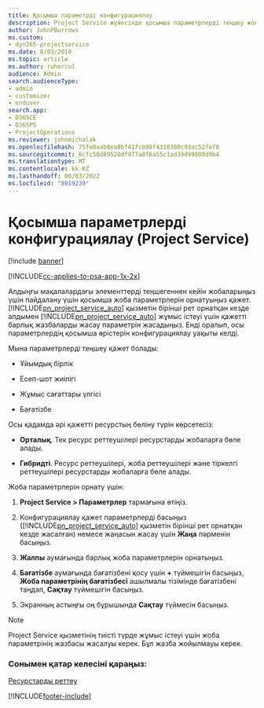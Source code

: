 ```yaml
---
title: Қосымша параметрді конфигурациялау
description: Project Service жүйесінде қосымша параметрлерді теңшеу жолы
author: JohnPBurrows
ms.custom:
- dyn365-projectservice
ms.date: 8/03/2018
ms.topic: article
ms.author: ruhercul
audience: Admin
search.audienceType:
- admin
- customizer
- enduser
search.app:
- D365CE
- D365PS
- ProjectOperations
ms.reviewer: johnmichalak
ms.openlocfilehash: 75fe0aab8ea8bf41fcb98f4318380c93ac52fef8
ms.sourcegitcommit: 6cfc50d89528df977a8f6a55c1ad39d99800d9b4
ms.translationtype: MT
ms.contentlocale: kk-KZ
ms.lasthandoff: 06/03/2022
ms.locfileid: "8919239"
---
```

# <a name="configure-additional-parameter-settings-project-service"></a>Қосымша параметрлерді конфигурациялау (Project Service)

[!include [banner](../includes/psa-now-project-operations.md)]

[!INCLUDE[cc-applies-to-psa-app-1x-2x](../includes/cc-applies-to-psa-app-1x-2x.md)]

Алдыңғы мақалалардағы элементтерді теңшегеннен кейін жобаларыңыз үшін пайдалану үшін қосымша жоба параметрлерін орнатуыңыз қажет. [!INCLUDE[pn_project_service_auto](../includes/pn-project-service-auto.md)] қызметін бірінші рет орнатқан кезде алдымен [!INCLUDE[pn_project_service_auto](../includes/pn-project-service-auto.md)] жұмыс істеуі үшін қажетті барлық жазбаларды жасау параметрін жасадыңыз. Енді оралып, осы параметрлердің қосымша өрістерін конфигурациялау уақыты келді.  
  
 Мына параметрлерді теңшеу қажет болады:  
  
-   Ұйымдық бірлік  
  
-   Есеп-шот жиілігі  
  
-   Жұмыс сағаттары үлгісі  
  
-   Бағатізбе  
 
Осы қадамда әрі қажетті ресурстың бөліну түрін көрсетесіз:  
  
- **Орталық**. Тек ресурс реттеушілері ресурстарды жобаларға бөле алады.  
  
- **Гибридті**. Ресурс реттеушілері, жоба реттеушілері және тіркелгі реттеушілері ресурстарды жобаларға бөле алады.  
  
 
Жоба параметрлерін орнату үшін:  
  
1. **Project Service > Параметрлер** тармағына өтіңіз.  
  
2. Конфигурациялау қажет параметрлерді басыңыз ([!INCLUDE[pn_project_service_auto](../includes/pn-project-service-auto.md)] қызметін бірінші рет орнатқан кезде жасалған) немесе жаңасын жасау үшін **Жаңа** пәрменін басыңыз.  
  
3. **Жалпы** аумағында барлық жоба параметрлерін орнатыңыз.  
  
4. **Бағатізбе** аумағында бағатізбені қосу үшін **+** түймешігін басыңыз, **Жоба параметрінің бағатізбесі** ашылмалы тізімінде бағатізбені таңдап, **Сақтау** түймешігін басыңыз.  
  
5. Экранның астыңғы оң бұрышында **Сақтау** түймесін басыңыз.  

> [!NOTE]
> Project Service қызметінің тиісті түрде жұмыс істеуі үшін жоба параметрінің жазбасы жасалуы керек. Бұл жазба жойылмауы керек.

### <a name="see-also"></a>Сонымен қатар келесіні қараңыз:  
 [Ресурстарды реттеу](../psa/set-up-resources.md)


[!INCLUDE[footer-include](../includes/footer-banner.md)]
